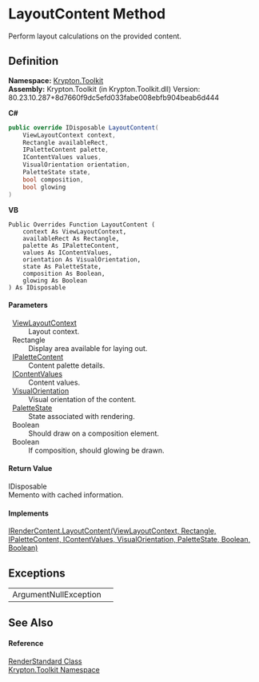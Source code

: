 # LayoutContent Method


Perform layout calculations on the provided content.



## Definition
**Namespace:** <a href="79d2eac2-21f4-54ff-7552-b20c33c30600.md">Krypton.Toolkit</a>  
**Assembly:** Krypton.Toolkit (in Krypton.Toolkit.dll) Version: 80.23.10.287+8d7660f9dc5efd033fabe008ebfb904beab6d444

**C#**
``` C#
public override IDisposable LayoutContent(
	ViewLayoutContext context,
	Rectangle availableRect,
	IPaletteContent palette,
	IContentValues values,
	VisualOrientation orientation,
	PaletteState state,
	bool composition,
	bool glowing
)
```
**VB**
``` VB
Public Overrides Function LayoutContent ( 
	context As ViewLayoutContext,
	availableRect As Rectangle,
	palette As IPaletteContent,
	values As IContentValues,
	orientation As VisualOrientation,
	state As PaletteState,
	composition As Boolean,
	glowing As Boolean
) As IDisposable
```



#### Parameters
<dl><dt>  <a href="d94d703a-56ce-4f85-7e5d-a7e3debed319.md">ViewLayoutContext</a></dt><dd>Layout context.</dd><dt>  Rectangle</dt><dd>Display area available for laying out.</dd><dt>  <a href="f2a5541d-c7c1-2c4b-162d-a4616ecccc95.md">IPaletteContent</a></dt><dd>Content palette details.</dd><dt>  <a href="a3b0103b-df64-4b03-a61f-11688b6e75bf.md">IContentValues</a></dt><dd>Content values.</dd><dt>  <a href="d38051f8-c2cc-e81c-0029-02f7ad46f2fa.md">VisualOrientation</a></dt><dd>Visual orientation of the content.</dd><dt>  <a href="93e626cd-00cf-240e-06c6-ab4d47e982ba.md">PaletteState</a></dt><dd>State associated with rendering.</dd><dt>  Boolean</dt><dd>Should draw on a composition element.</dd><dt>  Boolean</dt><dd>If composition, should glowing be drawn.</dd></dl>

#### Return Value
IDisposable  
Memento with cached information.

#### Implements
<a href="4961e061-0577-4a7a-d501-451cd784d5d0.md">IRenderContent.LayoutContent(ViewLayoutContext, Rectangle, IPaletteContent, IContentValues, VisualOrientation, PaletteState, Boolean, Boolean)</a>  


## Exceptions
<table>
<tr>
<td>ArgumentNullException</td>
<td /></tr>
</table>

## See Also


#### Reference
<a href="8a8b9945-a6ad-21c4-5182-014e3b962e19.md">RenderStandard Class</a>  
<a href="79d2eac2-21f4-54ff-7552-b20c33c30600.md">Krypton.Toolkit Namespace</a>  

